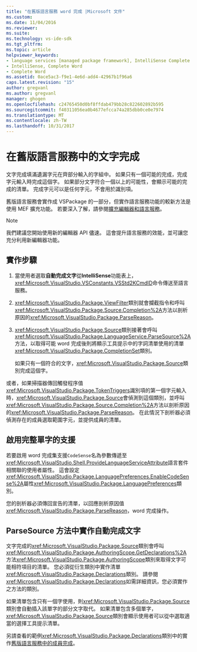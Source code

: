 ```yaml
---
title: "在舊版語言服務 word 完成 |Microsoft 文件"
ms.custom: 
ms.date: 11/04/2016
ms.reviewer: 
ms.suite: 
ms.technology: vs-ide-sdk
ms.tgt_pltfrm: 
ms.topic: article
helpviewer_keywords:
- language services [managed package framework], IntelliSense Complete Word
- IntelliSense, Complete Word
- Complete Word
ms.assetid: 0ace5ac3-f9e1-4e6d-add4-42967b1f96a6
caps.latest.revision: "15"
author: gregvanl
ms.author: gregvanl
manager: ghogen
ms.openlocfilehash: c24765450d0bf8ffdab479bb28c822602892b595
ms.sourcegitcommit: f40311056ea0b4677efcca74a285dbb0ce0e7974
ms.translationtype: MT
ms.contentlocale: zh-TW
ms.lasthandoff: 10/31/2017
---
```

# <a name="word-completion-in-a-legacy-language-service"></a>在舊版語言服務中的文字完成
文字完成填滿遺漏字元在齊部分輸入的字組中。 如果只有一個可能的完成，完成字元輸入時完成這個字。 如果部分文字符合一個以上的可能性，會顯示可能的完成的清單。 完成字元可以是任何字元，不會用於識別項。  
  
 舊版語言服務會實作成 VSPackage 的一部分，但實作語言服務功能的較新方法是使用 MEF 擴充功能。 若要深入了解，請參閱[擴充編輯器和語言服務](../../extensibility/extending-the-editor-and-language-services.md)。  
  
> [!NOTE]
>  我們建議您開始使用新的編輯器 API 儘速。 這會提升語言服務的效能，並可讓您充分利用新編輯器功能。  
  
## <a name="implementation-steps"></a>實作步驟  
  
1.  當使用者選取**自動完成文字**從**IntelliSense**功能表上，<xref:Microsoft.VisualStudio.VSConstants.VSStd2KCmdID>命令傳送至語言服務。  
  
2.  <xref:Microsoft.VisualStudio.Package.ViewFilter>類別就會攔截指令和呼叫<xref:Microsoft.VisualStudio.Package.Source.Completion%2A>方法以剖析原因的<xref:Microsoft.VisualStudio.Package.ParseReason>。  
  
3.  <xref:Microsoft.VisualStudio.Package.Source>類別接著會呼叫<xref:Microsoft.VisualStudio.Package.LanguageService.ParseSource%2A>方法，以取得可能 word 完成後則將顯示工具提示中的字詞清單使用的清單<xref:Microsoft.VisualStudio.Package.CompletionSet>類別。  
  
     如果只有一個符合的文字，<xref:Microsoft.VisualStudio.Package.Source>類別完成這個字。  
  
 或者，如果掃描器傳回觸發程序值<xref:Microsoft.VisualStudio.Package.TokenTriggers>識別項的第一個字元輸入時，<xref:Microsoft.VisualStudio.Package.Source>會偵測到這個類別，並呼叫<xref:Microsoft.VisualStudio.Package.Source.Completion%2A>方法以剖析原因的<xref:Microsoft.VisualStudio.Package.ParseReason>。 在此情況下剖析器必須偵測存在的成員選取範圍字元，並提供成員的清單。  
  
## <a name="enabling-support-for-the-complete-word"></a>啟用完整單字的支援  
 若要啟用 word 完成集支援`CodeSense`名為參數傳遞至<xref:Microsoft.VisualStudio.Shell.ProvideLanguageServiceAttribute>語言套件相關聯的使用者屬性。 這會設定<xref:Microsoft.VisualStudio.Package.LanguagePreferences.EnableCodeSense%2A>屬性<xref:Microsoft.VisualStudio.Package.LanguagePreferences>類別。  
  
 您的剖析器必須傳回宣告的清單，以回應剖析原因值<xref:Microsoft.VisualStudio.Package.ParseReason>，word 完成操作。  
  
## <a name="implementing-complete-word-in-the-parsesource-method"></a>ParseSource 方法中實作自動完成文字  
 文字完成的<xref:Microsoft.VisualStudio.Package.Source>類別會呼叫<xref:Microsoft.VisualStudio.Package.AuthoringScope.GetDeclarations%2A>方法<xref:Microsoft.VisualStudio.Package.AuthoringScope>類別來取得文字可能相符項目的清單。 您必須從衍生類別中實作清單<xref:Microsoft.VisualStudio.Package.Declarations>類別。 請參閱<xref:Microsoft.VisualStudio.Package.Declarations>如需詳細資訊，您必須實作之方法的類別。  
  
 如果清單包含只有一個字使用，則<xref:Microsoft.VisualStudio.Package.Source>類別會自動插入該單字的部分文字取代。 如果清單包含多個單字，<xref:Microsoft.VisualStudio.Package.Source>類別會顯示使用者可以從中選取適當的選擇工具提示清單。  
  
 另請查看的範例<xref:Microsoft.VisualStudio.Package.Declarations>類別中的實作[舊版語言服務中的成員完成](../../extensibility/internals/member-completion-in-a-legacy-language-service.md)。